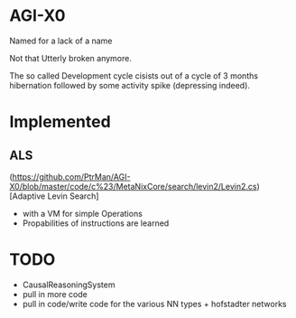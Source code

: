 # AGI-X0
Named for a lack of a name

Not that Utterly broken anymore.

The so called Development cycle cisists out of a cycle of 3 months hibernation followed by some activity spike (depressing indeed).


# Implemented

## ALS
(https://github.com/PtrMan/AGI-X0/blob/master/code/c%23/MetaNixCore/search/levin2/Levin2.cs)[Adaptive Levin Search]

* with a VM for simple Operations
* Propabilities of instructions are learned


# TODO
* CausalReasoningSystem 
* pull in more code
* pull in code/write code for the various NN types + hofstadter networks
